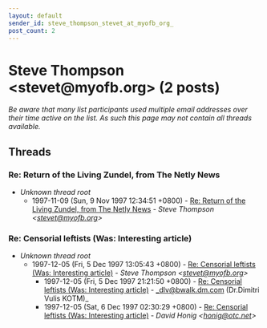 ```yaml
---
layout: default
sender_id: steve_thompson_stevet_at_myofb_org_
post_count: 2
---
```


# Steve Thompson <stevet<span>@</span>myofb.org> (2 posts)

_Be aware that many list participants used multiple email addresses over their time active on the list. As such this page may not contain all threads available._

## Threads

### Re: Return of the Living Zundel, from The Netly News
+ _Unknown thread root_
  + 1997-11-09 (Sun, 9 Nov 1997 12:34:51 +0800) - [Re: Return of the Living Zundel, from The Netly News](/archive/1997/11/320b93263fa4c9d113d81248e072604a4d5febad2031077a747aa38573442c43) - _Steve Thompson \<stevet@myofb.org\>_

### Re: Censorial leftists (Was: Interesting article)
+ _Unknown thread root_
  + 1997-12-05 (Fri, 5 Dec 1997 13:05:43 +0800) - [Re: Censorial leftists (Was: Interesting article)](/archive/1997/12/f3e8fa70bb80d340200abed5f0dd1947b1569eafed486365e243b9190d90765a) - _Steve Thompson \<stevet@myofb.org\>_
    + 1997-12-05 (Fri, 5 Dec 1997 21:21:50 +0800) - [Re: Censorial leftists (Was: Interesting article)](/archive/1997/12/f13cf03b73704b045235d04222cdd120c1400a98e44ba86cfa9e87f252b2c37b) - _dlv@bwalk.dm.com (Dr.Dimitri Vulis KOTM)_
    + 1997-12-05 (Sat, 6 Dec 1997 02:30:29 +0800) - [Re: Censorial leftists (Was: Interesting article)](/archive/1997/12/7545eb2396accf253af9a37e81aa83e7a412b8b9b64c79beb9318d32dcec5147) - _David Honig \<honig@otc.net\>_

